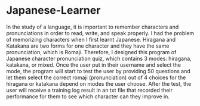 # Japanese-Learner
In the study of a language, it is important to remember characters and pronunciations in order to read, write, and speak properly. I had the problem of memorizing characters when I first learnt Japanese. Hiragana and Katakana are two forms for one character and they have the same pronunciation, which is Romaji. Therefore, I designed this program of Japanese character pronunciation quiz, which contains 3 modes: hiragana, katakana, or mixed. Once the user put in their username and select the mode, the program will start to test the user by providing 50 questions and let them select the correct romaji (pronunciation) out of 4 choices for the hiragana or katakana depend on modes the user choose. After the test, the user will receive a training log result in an txt file that recorded their performance for them to see which character can they improve in.
